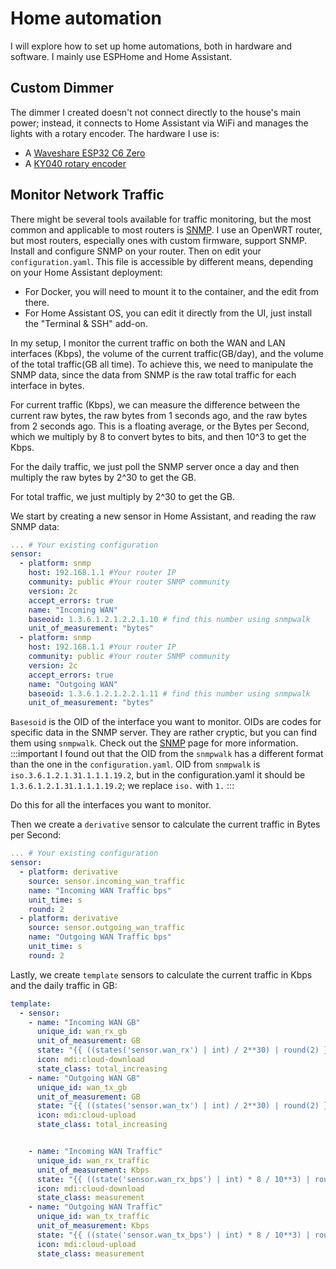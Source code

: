 # Home automation

I will explore how to set up home automations, both in hardware and software. I mainly use ESPHome and Home Assistant.

## Custom Dimmer

The dimmer I created doesn't not connect directly to the house's main power; instead, it connects to Home Assistant via WiFi and manages the lights with a rotary encoder. The hardware I use is: 
- A [Waveshare ESP32 C6 Zero](https://www.waveshare.com/wiki/ESP32-C6-Zero)
- A [KY040 rotary encoder](https://www.amazon.se/roterande-kodmodul-graders-kodbrytare-potentiometer/dp/B0D5D23Y6V?crid=3883SLFOVV7DV&dib=eyJ2IjoiMSJ9.e8BC75T-RHyemKR-0FvQNx96RfkAFaM3EUYFrur0J5F-BLCfQ4VAzfZ5SWXxdTYpvW38W48kyvxlsYhwM46Aob4b1852FJnuFvEjNXvy596FNwnxehb-VUypCbH04GSs43Y7Ryia9J8R8RaoHmcWvb7lcpiFWmlLVJXx-pAyy4WfP1VQzOU2wvvWRhP51OzySUsMKznetHONu5wKrUoqWTv-kU_oEIW7SweIfp3EAxPM-C2uDTWyKKdmPe0UvqxkvQuoUAEj17uEt-TcRCG03lgYF4CWO1tC6mZVXuAhnEk.EbpMKo65Xqv48n8IdtuHqSq_8h0miyFuOdkjfLD4DFM&dib_tag=se&keywords=ky040&qid=1753954885&sprefix=ky040%2Caps%2C93&sr=8-3)






## Monitor Network Traffic

There might be several tools available for traffic monitoring, but the most common and applicable to most routers is [SNMP](/docs/openwrt#snmp). 
I use an OpenWRT router, but most routers, especially ones with custom firmware, support SNMP. Install and configure SNMP on your router.
Then on edit your ```configuration.yaml```. This file is accessible by different means, depending on your Home Assistant deployment:
- For Docker, you will need to mount it to the container, and the edit from there.
- For Home Assistant OS, you can edit it directly from the UI, just install the "Terminal & SSH" add-on.

In my setup, I monitor the current traffic on both the WAN and LAN interfaces (Kbps), the volume of the current traffic(GB/day), and the volume of the total traffic(GB all time).
To achieve this, we need to manipulate the SNMP data, since the data from SNMP is the raw total traffic for each interface in bytes. 

For current traffic (Kbps), we can measure the difference between the current raw bytes, the raw bytes from 1 seconds ago, and the raw bytes from 2 seconds ago. 
This is a floating average, or the Bytes per Second, which we multiply by 8 to convert bytes to bits, and then 10^3 to get the Kbps.

For the daily traffic, we just poll the SNMP server once a day and then multiply the raw bytes by 2^30 to get the GB.

For total traffic, we just multiply by 2^30 to get the GB.

We start by creating a new sensor in Home Assistant, and reading the raw SNMP data:

```yaml title="configuration.yaml"
... # Your existing configuration
sensor:
  - platform: snmp
    host: 192.168.1.1 #Your router IP
    community: public #Your router SNMP community
    version: 2c
    accept_errors: true
    name: "Incoming WAN"
    baseoid: 1.3.6.1.2.1.2.2.1.10 # find this number using snmpwalk
    unit_of_measurement: "bytes"
  - platform: snmp
    host: 192.168.1.1 #Your router IP
    community: public #Your router SNMP community
    version: 2c
    accept_errors: true
    name: "Outgoing WAN"
    baseoid: 1.3.6.1.2.1.2.2.1.11 # find this number using snmpwalk
    unit_of_measurement: "bytes"
```

```Basesoid``` is the OID of the interface you want to monitor. OIDs are codes for specific data in the SNMP server. 
They are rather cryptic, but you can find them using ```snmpwalk```. Check out the [SNMP](/docs/openwrt#snmp) page for more information.
:::important
I found out that the OID from the ```snmpwalk``` has a different format than the one in the ```configuration.yaml```. OID from ```snmpwalk``` is ```iso.3.6.1.2.1.31.1.1.1.19.2```, but in the configuration.yaml it should be ```1.3.6.1.2.1.31.1.1.1.19.2```;
we replace ```iso.``` with ```1.```
:::

Do this for all the interfaces you want to monitor.

Then we create a ```derivative``` sensor to calculate the current traffic in Bytes per Second:

```yaml title="configuration.yaml"
... # Your existing configuration
sensor:
  - platform: derivative
    source: sensor.incoming_wan_traffic
    name: "Incoming WAN Traffic bps"
    unit_time: s
    round: 2
  - platform: derivative
    source: sensor.outgoing_wan_traffic
    name: "Outgoing WAN Traffic bps"
    unit_time: s
    round: 2
```

Lastly, we create ```template``` sensors to calculate the current traffic in Kbps and the daily traffic in GB:
```yaml title="configuration.yaml"
template:
  - sensor:
    - name: "Incoming WAN GB"
      unique_id: wan_rx_gb
      unit_of_measurement: GB
      state: "{{ ((states('sensor.wan_rx') | int) / 2**30) | round(2) }}"
      icon: mdi:cloud-download
      state_class: total_increasing
    - name: "Outgoing WAN GB"
      unique_id: wan_tx_gb
      unit_of_measurement: GB
      state: "{{ ((states('sensor.wan_tx') | int) / 2**30) | round(2) }}"
      icon: mdi:cloud-upload
      state_class: total_increasing


    - name: "Incoming WAN Traffic"
      unique_id: wan_rx_traffic
      unit_of_measurement: Kbps
      state: "{{ ((state('sensor.wan_rx_bps') | int) * 8 / 10**3) | round (1) }}"
      icon: mdi:cloud-download
      state_class: measurement
    - name: "Outgoing WAN Traffic"
      unique_id: wan_tx_traffic
      unit_of_measurement: Kbps
      state: "{{ ((state('sensor.wan_tx_bps') | int) * 8 / 10**3) | round (1) }}"
      icon: mdi:cloud-upload
      state_class: measurement
```


